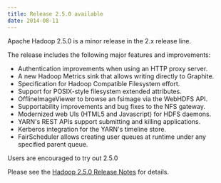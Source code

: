 ```yaml
---
title: Release 2.5.0 available
date: 2014-08-11
---
```

<!---
  Licensed under the Apache License, Version 2.0 (the "License");
  you may not use this file except in compliance with the License.
  You may obtain a copy of the License at

   http://www.apache.org/licenses/LICENSE-2.0

  Unless required by applicable law or agreed to in writing, software
  distributed under the License is distributed on an "AS IS" BASIS,
  WITHOUT WARRANTIES OR CONDITIONS OF ANY KIND, either express or implied.
  See the License for the specific language governing permissions and
  limitations under the License. See accompanying LICENSE file.
-->

Apache Hadoop 2.5.0 is a minor release in the 2.x release line.

The release includes the following major features and improvements:

-   Authentication improvements when using an HTTP proxy server.
-   A new Hadoop Metrics sink that allows writing directly to Graphite.
-   Specification for Hadoop Compatible Filesystem effort.
-   Support for POSIX-style filesystem extended attributes.
-   OfflineImageViewer to browse an fsimage via the WebHDFS API.
-   Supportability improvements and bug fixes to the NFS gateway.
-   Modernized web UIs (HTML5 and Javascript) for HDFS daemons.
-   YARN's REST APIs support submitting and killing applications.
-   Kerberos integration for the YARN's timeline store.
-   FairScheduler allows creating user queues at runtime under any
specified parent queue.

Users are encouraged to try out 2.5.0

Please see the [Hadoop 2.5.0 Release
Notes](http://hadoop.apache.org/docs/r2.5.0/hadoop-project-dist/hadoop-common/releasenotes.html)
for details.

